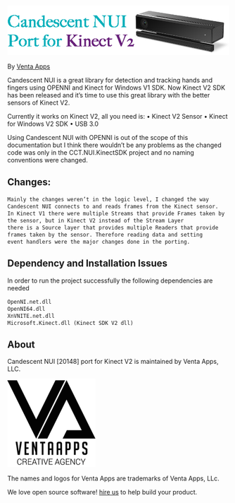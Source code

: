 ![Logo](https://raw.githubusercontent.com/VentaApps/Candescent-NUI-20148-for-Kinect-V2/master/ProjectLogo.png)

By [Venta Apps](http://ventaapps.com/)

Candescent NUI is a great library for detection and tracking hands and fingers using OPENNI and Kinect for Windows V1 SDK. Now Kinect V2 SDK has been released and it’s time to use this great library with the better sensors of Kinect V2.

Currently it works on Kinect V2, all you need is:
•	Kinect V2 Sensor
•	Kinect for Windows V2 SDK
•	USB 3.0

Using Candescent NUI with OPENNI is out of the scope of this documentation but I think there wouldn’t be any problems as the changed code was only in the CCT.NUI.KinectSDK project and no naming conventions were changed.

Changes:
---------
	Mainly the changes weren’t in the logic level, I changed the way Candescent NUI connects to and reads frames from the Kinect sensor.
	In Kinect V1 there were multiple Streams that provide Frames taken by the sensor, but in Kinect V2 instead of the Stream Layer
	there is a Source layer that provides multiple Readers that provide frames taken by the sensor. Therefore reading data and setting
	event handlers were the major changes done in the porting.


Dependency and Installation Issues
-------------------------------------
In order to run the project successfully the following dependencies are needed
```
OpenNI.net.dll
OpenNI64.dll
XnVNITE.net.dll
Microsoft.Kinect.dll (Kinect SDK V2 dll)
```

About
-----

Candescent NUI [20148] port for Kinect V2 is maintained by Venta Apps, LLC.

![Venta Apps](https://raw.githubusercontent.com/VentaApps/Candescent-NUI-20148-for-Kinect-V2/master/VentaappsLogo.png)

The names and logos for Venta Apps are trademarks of Venta Apps, LLc.

We love open source software!
[hire us][hire] to help build your product.

[hire]: http://ventaapps.com/quote.html
